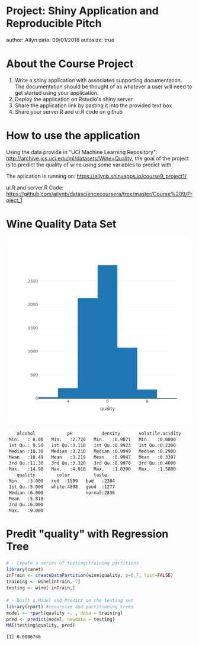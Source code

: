 Project: Shiny Application and Reproducible Pitch
========================================================
author: Ailyn
date: 09/01/2018
autosize: true


About the Course Project
========================================================

1. Write a shiny application with associated supporting documentation. The documentation should be thought of as whatever a user will need to get started using your application.
2. Deploy the application on Rstudio's shiny server
3. Share the application link by pasting it into the provided text box
4. Share your server.R and ui.R code on github



How to use the application
========================================================

Using the data provide in "UCI Machine Learning Repository": http://archive.ics.uci.edu/ml/datasets/Wine+Quality, the goal of the project is to predict the quality of wine using some variables to predict with. 


The aplication is running on: https://ailynb.shinyapps.io/course9_project1/


ui.R and server.R Code: https://github.com/ailynb/datasciencecoursera/tree/master/Course%209/Project_1


Wine Quality Data Set 
========================================================

![plot of chunk unnamed-chunk-1](project_presentation-figure/unnamed-chunk-1-1.png)

```
    alcohol            pH           density       volatile.acidity
 Min.   : 8.00   Min.   :2.720   Min.   :0.9871   Min.   :0.0800  
 1st Qu.: 9.50   1st Qu.:3.110   1st Qu.:0.9923   1st Qu.:0.2300  
 Median :10.30   Median :3.210   Median :0.9949   Median :0.2900  
 Mean   :10.49   Mean   :3.219   Mean   :0.9947   Mean   :0.3397  
 3rd Qu.:11.30   3rd Qu.:3.320   3rd Qu.:0.9970   3rd Qu.:0.4000  
 Max.   :14.90   Max.   :4.010   Max.   :1.0390   Max.   :1.5800  
    quality        color         taste     
 Min.   :3.000   red  :1599   bad   :2384  
 1st Qu.:5.000   white:4898   good  :1277  
 Median :6.000                normal:2836  
 Mean   :5.818                             
 3rd Qu.:6.000                             
 Max.   :9.000                             
```

Predit "quality" with Regression Tree
========================================================


```r
# - Create a series of testing/training partitions 
library(caret)
inTrain <- createDataPartition(wine$quality, p=0.7, list=FALSE)
training <- wine[inTrain,-7]
testing <- wine[-inTrain,]

# - Built a Model and Predict on the testing set
library(rpart) #recursive and partitioning trees
model <- rpart(quality ~. , data = training)
pred <- predict(model, newdata = testing)
MAE(testing$quality, pred)
```

```
[1] 0.6006746
```

